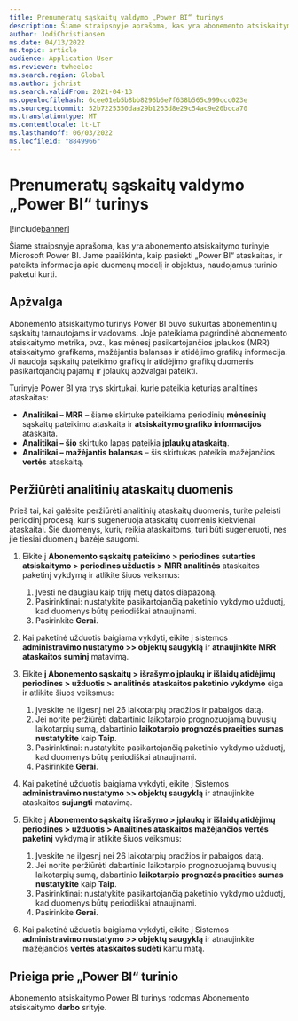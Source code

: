 ```yaml
---
title: Prenumeratų sąskaitų valdymo „Power BI“ turinys
description: Šiame straipsnyje aprašoma, kas yra abonemento atsiskaitymo turinyje Microsoft Power BI.
author: JodiChristiansen
ms.date: 04/13/2022
ms.topic: article
audience: Application User
ms.reviewer: twheeloc
ms.search.region: Global
ms.author: jchrist
ms.search.validFrom: 2021-04-13
ms.openlocfilehash: 6cee01eb5b8bb8296b6e7f638b565c999ccc023e
ms.sourcegitcommit: 52b7225350daa29b1263d8e29c54ac9e20bcca70
ms.translationtype: MT
ms.contentlocale: lt-LT
ms.lasthandoff: 06/03/2022
ms.locfileid: "8849966"
---
```

# <a name="subscription-billing-power-bi-content"></a>Prenumeratų sąskaitų valdymo „Power BI“ turinys

[!include[banner](../includes/banner.md)]

Šiame straipsnyje aprašoma, kas yra abonemento atsiskaitymo turinyje Microsoft Power BI. Jame paaiškinta, kaip pasiekti „Power BI“ ataskaitas, ir pateikta informacija apie duomenų modelį ir objektus, naudojamus turinio paketui kurti. 

## <a name="overview"></a>Apžvalga

Abonemento atsiskaitymo turinys Power BI buvo sukurtas abonementinių sąskaitų tarnautojams ir vadovams. Joje pateikiama pagrindinė abonemento atsiskaitymo metrika, pvz., kas mėnesį pasikartojančios įplaukos (MRR) atsiskaitymo grafikams, mažėjantis balansas ir atidėjimo grafikų informacija. Ji naudoja sąskaitų pateikimo grafikų ir atidėjimo grafikų duomenis pasikartojančių pajamų ir įplaukų apžvalgai pateikti.

Turinyje Power BI yra trys skirtukai, kurie pateikia keturias analitines ataskaitas: 

- **Analitikai – MRR** – šiame skirtuke pateikiama periodinių **mėnesinių** sąskaitų pateikimo ataskaita ir **atsiskaitymo grafiko informacijos** ataskaita.
- **Analitikai – šio** skirtuko lapas pateikia **įplaukų ataskaitą**.
- **Analitikai – mažėjantis balansas** – šis skirtukas pateikia mažėjančios **vertės** ataskaitą.

## <a name="view-data-on-the-analytical-reports"></a>Peržiūrėti analitinių ataskaitų duomenis

Prieš tai, kai galėsite peržiūrėti analitinių ataskaitų duomenis, turite paleisti periodinį procesą, kuris sugeneruoja ataskaitų duomenis kiekvienai ataskaitai. Šie duomenys, kurių reikia ataskaitoms, turi būti sugeneruoti, nes jie tiesiai duomenų bazėje saugomi. 

1. Eikite į **Abonemento sąskaitų pateikimo \> periodines sutarties atsiskaitymo \> periodines užduotis \> MRR analitinės** ataskaitos paketinį vykdymą ir atlikite šiuos veiksmus:

    1. Įvesti ne daugiau kaip trijų metų datos diapazoną.
    2. Pasirinktinai: nustatykite pasikartojančią paketinio vykdymo užduotį, kad duomenys būtų periodiškai atnaujinami.
    3. Pasirinkite **Gerai**.

2. Kai paketinė užduotis baigiama vykdyti, eikite į sistemos **administravimo nustatymo \>\> objektų saugyklą** ir **atnaujinkite MRR ataskaitos suminį** matavimą. 
3. Eikite **į Abonemento sąskaitų \> išrašymo įplaukų ir išlaidų atidėjimų periodines \> užduotis \> analitinės ataskaitos paketinio vykdymo** eiga ir atlikite šiuos veiksmus:

    1. Įveskite ne ilgesnį nei 26 laikotarpių pradžios ir pabaigos datą. 
    2. Jei norite peržiūrėti dabartinio laikotarpio prognozuojamą buvusių laikotarpių sumą, dabartinio **laikotarpio prognozės praeities sumas nustatykite** kaip **Taip**.
    3. Pasirinktinai: nustatykite pasikartojančią paketinio vykdymo užduotį, kad duomenys būtų periodiškai atnaujinami.
    4. Pasirinkite **Gerai**. 

4. Kai paketinė užduotis baigiama vykdyti, eikite į Sistemos **administravimo nustatymo \>\> objektų saugyklą** ir atnaujinkite ataskaitos **sujungti** matavimą.
5. Eikite į **Abonemento sąskaitų išrašymo \> įplaukų ir išlaidų atidėjimų periodines \> užduotis \> Analitinės ataskaitos mažėjančios vertės paketinį** vykdymą ir atlikite šiuos veiksmus:

    1. Įveskite ne ilgesnį nei 26 laikotarpių pradžios ir pabaigos datą. 
    2. Jei norite peržiūrėti dabartinio laikotarpio prognozuojamą buvusių laikotarpių sumą, dabartinio **laikotarpio prognozės praeities sumas nustatykite** kaip **Taip**.
    3. Pasirinktinai: nustatykite pasikartojančią paketinio vykdymo užduotį, kad duomenys būtų periodiškai atnaujinami.
    4. Pasirinkite **Gerai**.

6. Kai paketinė užduotis baigiama vykdyti, eikite į Sistemos **administravimo nustatymo \>\> objektų saugyklą** ir atnaujinkite mažėjančios **vertės ataskaitos sudėti** kartu matą.

## <a name="accessing-the-power-bi-content"></a>Prieiga prie „Power BI“ turinio

Abonemento atsiskaitymo Power BI turinys rodomas Abonemento atsiskaitymo **darbo** srityje.
